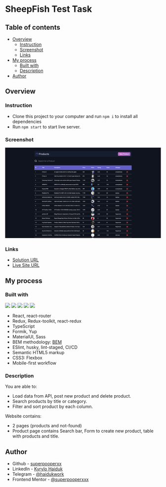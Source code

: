 # SheepFish Test Task

## Table of contents

- [Overview](#overview)
  - [Instruction](#instruction)
  - [Screenshot](#screenshot)
  - [Links](#links)
- [My process](#my-process)
  - [Built with](#built-with)
  - [Description](#description)
- [Author](#author)

## Overview

### Instruction

- Clone this project to your computer and run <code>npm i</code> to install all dependencies
- Run <code>npm start</code> to start live server.

### Screenshot

![](demo.png)

### Links

- [Solution URL](https://github.com/superpooperxxx/sheep-fish__test-task)
- [Live Site URL](https://superpooperxxx.github.io/sheep-fish__test-task/)

## My process

### Built with
<div>
  <img width="40px" src="https://cdn.jsdelivr.net/gh/devicons/devicon/icons/react/react-original.svg" />
  <img width="40px" src="https://cdn.jsdelivr.net/gh/devicons/devicon/icons/redux/redux-original.svg" />
  <img width="40px" src="https://cdn.jsdelivr.net/gh/devicons/devicon/icons/typescript/typescript-original.svg" />
  <img width="40px" src="https://cdn.jsdelivr.net/gh/devicons/devicon/icons/sass/sass-original.svg" />
  <img width="40px" src="https://img.icons8.com/color/48/null/material-ui.png" />
</div>

- React, react-router
- Redux, Redux-toolkit, react-redux
- TypeScript
- Formik, Yup
- MaterialUI, Sass
- BEM methodology: [BEM](https://en.bem.info/methodology/)
- ESlint, husky, lint-staged, CI/CD
- Semantic HTML5 markup
- CSS3: Flexbox
- Mobile-first workflow

### Description

You are able to:

- Load data from API, post new product and delete product.
- Search products by title or category.
- Filter and sort product by each column.

Website contains:

- 2 pages (products and not-found)
- Product page contains Search bar, Form to create new product, table with products and title.

## Author

- Github - [superpooperxx](https://github.com/superpooperxxx)
- LinkedIn - [Kyrylo Haiduk](https://www.linkedin.com/in/kyrylo-haiduk/)
- Telegram - [@haidukwork](https://t.me/haidukwork)
- Frontend Mentor - [@superpooperxxx](https://www.frontendmentor.io/profile/superpooperxxx)

